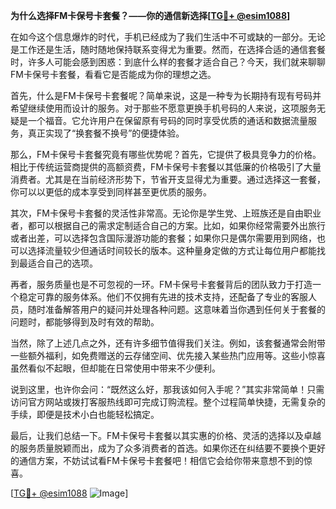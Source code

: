 **为什么选择FM卡保号卡套餐？——你的通信新选择[[TG💪+ @esim1088](https://t.me/s/esim1088)]**

在如今这个信息爆炸的时代，手机已经成为了我们生活中不可或缺的一部分。无论是工作还是生活，随时随地保持联系变得尤为重要。然而，在选择合适的通信套餐时，许多人可能会感到困惑：到底什么样的套餐才适合自己？今天，我们就来聊聊FM卡保号卡套餐，看看它是否能成为你的理想之选。

首先，什么是FM卡保号卡套餐呢？简单来说，这是一种专为长期持有现有号码并希望继续使用而设计的服务。对于那些不愿意更换手机号码的人来说，这项服务无疑是一个福音。它允许用户在保留原有号码的同时享受优质的通话和数据流量服务，真正实现了“换套餐不换号”的便捷体验。

那么，FM卡保号卡套餐究竟有哪些优势呢？首先，它提供了极具竞争力的价格。相比于传统运营商提供的高额资费，FM卡保号卡套餐以其低廉的价格吸引了大量消费者。尤其是在当前经济形势下，节省开支显得尤为重要。通过选择这一套餐，你可以以更低的成本享受到同样甚至更优质的服务。

其次，FM卡保号卡套餐的灵活性非常高。无论你是学生党、上班族还是自由职业者，都可以根据自己的需求定制适合自己的方案。比如，如果你经常需要外出旅行或者出差，可以选择包含国际漫游功能的套餐；如果你只是偶尔需要用到网络，也可以选择流量较少但通话时间较长的版本。这种量身定做的方式让每位用户都能找到最适合自己的选项。

再者，服务质量也是不可忽视的一环。FM卡保号卡套餐背后的团队致力于打造一个稳定可靠的服务体系。他们不仅拥有先进的技术支持，还配备了专业的客服人员，随时准备解答用户的疑问并处理各种问题。这意味着当你遇到任何关于套餐的问题时，都能够得到及时有效的帮助。

当然，除了上述几点之外，还有许多细节值得我们关注。例如，该套餐通常会附带一些额外福利，如免费赠送的云存储空间、优先接入某些热门应用等。这些小惊喜虽然看似不起眼，但却能在日常使用中带来不少便利。

说到这里，也许你会问：“既然这么好，那我该如何入手呢？”其实非常简单！只需访问官方网站或拨打客服热线即可完成订购流程。整个过程简单快捷，无需复杂的手续，即便是技术小白也能轻松搞定。

最后，让我们总结一下。FM卡保号卡套餐以其实惠的价格、灵活的选择以及卓越的服务质量脱颖而出，成为了众多消费者的首选。如果你还在纠结要不要换个更好的通信方案，不妨试试看FM卡保号卡套餐吧！相信它会给你带来意想不到的惊喜。

[[TG💪+ @esim1088](https://t.me/s/esim1088) ![Image](https://i.postimg.cc/4NQfJmqS/Snipaste-2025-05-13-00-14-12.png)]